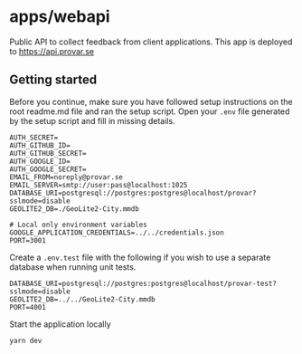 # apps/webapi

Public API to collect feedback from client applications. This app is deployed to https://api.provar.se

## Getting started

Before you continue, make sure you have followed setup instructions on the root readme.md file and ran the setup script. Open your `.env` file generated by the setup script and fill in missing details.

```
AUTH_SECRET=
AUTH_GITHUB_ID=
AUTH_GITHUB_SECRET=
AUTH_GOOGLE_ID=
AUTH_GOOGLE_SECRET=
EMAIL_FROM=noreply@provar.se
EMAIL_SERVER=smtp://user:pass@localhost:1025
DATABASE_URI=postgresql://postgres:postgres@localhost/provar?sslmode=disable
GEOLITE2_DB=./GeoLite2-City.mmdb

# Local only environment variables
GOOGLE_APPLICATION_CREDENTIALS=../../credentials.json
PORT=3001
```

Create a `.env.test` file with the following if you wish to use a separate database when running unit tests.

```
DATABASE_URI=postgresql://postgres:postgres@localhost/provar-test?sslmode=disable
GEOLITE2_DB=../../GeoLite2-City.mmdb
PORT=4001
```

Start the application locally

```shell
yarn dev
```
